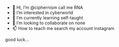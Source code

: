 - 👋 Hi, I’m @ciphernism call me RNA
- 👀 I’m interested in cyberworld
- 🌱 I’m currently learning self-taught
- 💞️ I’m looking to collaborate on none
- 📫 How to reach me search my account instagram

<!---
666666godnism/666666godnism is a ✨ special ✨ repository because its `README.md` (this file) appears on your GitHub profile.
You can click the Preview link to take a look at your changes.
--->
good luck...
